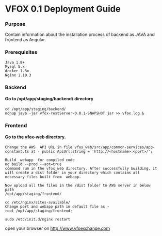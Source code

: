 # VFOX 0.1 Deployment Guide

### Purpose
 Contain information about the installation process of backend as JAVA and frontend as Angular.
### Prerequisites
```
Java 1.8+
Mysql 5.x
docker 1.3x
Nginx 1.10.3
```
### Backend
#### Go to /opt/app/staging/backend/ directory 
    cd /opt/app/staging/backend/
    nohup java -jar vfox-restServer-0.0.1-SNAPSHOT.jar >> vfox.log &
### Frontend
#### Go to the vfox-web directory.
    Change the AWS  API URL in file vfox_web/src/app/common-services/app-constant.ts at - public ApiUrl:string = 'http://<hostname>:<port>/';

    Build  webapp  for compiled code
    ng build --prod --aot=true
    command run in the vfox_web directory. After successfully building, it will create a dist folder in your directory which contains all necessary files built from  webapp.

    Now upload all the files in the /dist folder to AWS server in below path
    /opt/app/staging/frontend/
    
    cd /etc/nginx/sites-available/  
    Change port and webapp path in default file as -
    root /opt/app/staging/frontend;
    
    sudo /etc/init.d/nginx restart
open your browser on
http://www.vfoexchange.com
